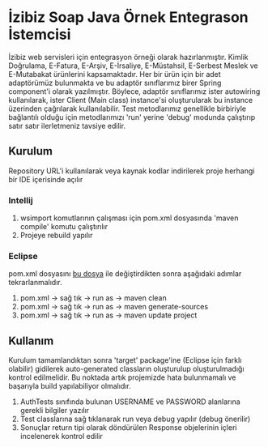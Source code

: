 # İzibiz Soap Java Örnek Entegrason İstemcisi

İzibiz web servisleri için entegrasyon örneği olarak hazırlanmıştır. Kimlik Doğrulama, E-Fatura, E-Arşiv, E-İrsaliye, E-Müstahsil, E-Serbest Meslek ve E-Mutabakat ürünlerini kapsamaktadır. Her bir ürün için bir adet adaptörümüz bulunmakta ve bu adaptör sınıflarımız birer Spring component'i olarak yazılmıştır. Böylece, adaptör sınıflarımız ister autowiring kullanılarak, ister Client (Main class) instance'si oluşturularak bu instance üzerinden çağrılarak kullanılabilir. Test metodlarımız genellikle birbiriyle bağlantılı olduğu için metodlarımızı 'run' yerine 'debug' modunda çalıştırıp satır satır ilerletmeniz tavsiye edilir.



## Kurulum
Repository URL'i kullanılarak veya kaynak kodlar indirilerek proje herhangi bir IDE içerisinde açılır

### Intellij
  1. wsimport komutlarının çalışması için pom.xml dosyasında 'maven compile' komutu çalıştırılır
  2. Projeye rebuild yapılır

### Eclipse
pom.xml dosyasını [bu dosya](https://github.com/izibiz/izibiz-java-soap-client/files/8542638/pom.zip) ile değiştirdikten sonra aşağıdaki adımlar tekrarlanmalıdır.
  1. pom.xml -> sağ tık -> run as -> maven clean
  2. pom.xml -> sağ tık -> run as -> maven generate-sources
  3. pom.xml -> sağ tık -> run as -> maven update project

## Kullanım
Kurulum tamamlandıktan sonra 'target' package'ine (Eclipse için farklı olabilir) gidilerek auto-generated classların oluşturulup oluşturulmadığı kontrol edilmelidir. Bu noktada artık projemizde hata bulunmamalı ve başarıyla build yapılabiliyor olmalıdır.
  
  1. AuthTests sınıfında bulunan USERNAME ve PASSWORD alanlarına gerekli bilgiler yazılır
  2. Test classlarına sağ tıklanarak run veya debug yapılır (debug önerilir)
  3. Sonuçlar return tipi olarak döndürülen Response objelerinin içleri incelenerek kontrol edilir

